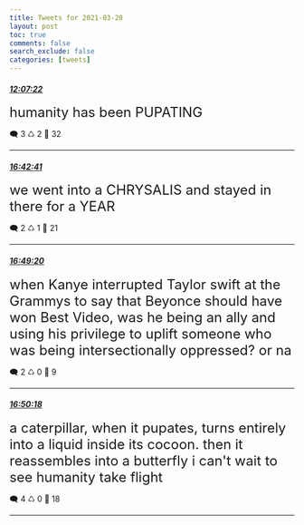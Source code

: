 ```yaml
---
title: Tweets for 2021-03-20
layout: post
toc: true
comments: false
search_exclude: false
categories: [tweets]
---
```



#### <a href = "https://twitter.com/deepfates/status/1373335369232568325">*12:07:22*</a>

<font size="5">humanity has been PUPATING</font>



🗨️ 3 ♺ 2 🤍  32   

---
    
#### <a href = "https://twitter.com/deepfates/status/1373404655292616707">*16:42:41*</a>

<font size="5">we went into a CHRYSALIS and stayed in there for a YEAR</font>



🗨️ 2 ♺ 1 🤍  21   

---
    
#### <a href = "https://twitter.com/deepfates/status/1373406331281973248">*16:49:20*</a>

<font size="5">when Kanye interrupted Taylor swift at the Grammys to say that Beyonce should have won Best Video, was he being an ally and using his privilege to uplift someone who was being intersectionally oppressed? or na</font>



🗨️ 2 ♺ 0 🤍  9   

---
    
#### <a href = "https://twitter.com/deepfates/status/1373406574870364167">*16:50:18*</a>

<font size="5">a caterpillar, when it pupates, turns entirely into a liquid inside its cocoon. then it reassembles into a butterfly  i can't wait to see humanity take flight</font>



🗨️ 4 ♺ 0 🤍  18   

---
    
            

